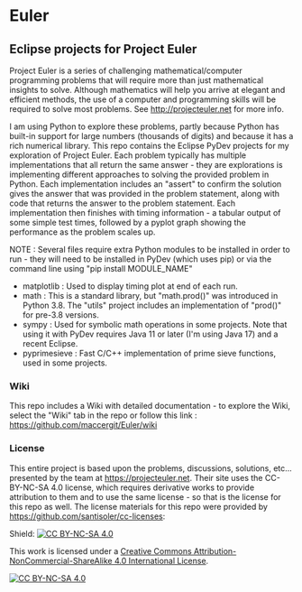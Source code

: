 # Euler
## Eclipse projects for Project Euler
Project Euler is a series of challenging mathematical/computer programming problems that will require more than just mathematical insights to solve. Although mathematics will help you arrive at elegant and efficient methods, the use of a computer and programming skills will be required to solve most problems. See http://projecteuler.net for more info.

I am using Python to explore these problems, partly because Python has built-in support for large numbers (thousands of digits) and because it has a rich numerical library. This repo contains the Eclipse PyDev projects for my exploration of Project Euler.  Each problem typically has multiple implementations that all return the same answer - they are explorations is implementing different approaches to solving the provided problem in Python.  Each implementation includes an "assert" to confirm the solution gives the answer that was provided in the problem statement, along with code that returns the answer to the problem statement.  Each implementation then finishes with timing information - a tabular output of some simple test times, followed by a pyplot graph showing the performance as the problem scales up.

NOTE : Several files require extra Python modules to be installed in order to run - they will need to be installed in PyDev (which uses pip) or via the command line using "pip install MODULE_NAME"

- matplotlib : Used to display timing plot at end of each run.
- math : This is a standard library, but "math.prod()" was introduced in Python 3.8.  The "utils" project includes an implementation of "prod()" for pre-3.8 versions.
- sympy : Used for symbolic math operations in some projects.  Note that using it with PyDev requires Java 11 or later (I'm using Java 17) and a recent Eclipse.
- pyprimesieve : Fast C/C++ implementation of prime sieve functions, used in some projects.
### Wiki
This repo includes a Wiki with detailed documentation - to explore the Wiki, select the "Wiki" tab in the repo or follow this link : https://github.com/maccergit/Euler/wiki
### License
This entire project is based upon the problems, discussions, solutions, etc... presented by the team at https://projecteuler.net.  Their site uses the CC-BY-NC-SA 4.0 license, which requires derivative works to provide attribution to them and to use the same license - so that is the license for this repo as well.  The license materials for this repo were provided by https://github.com/santisoler/cc-licenses:

Shield: [![CC BY-NC-SA 4.0][cc-by-nc-sa-shield]][cc-by-nc-sa]

This work is licensed under a
[Creative Commons Attribution-NonCommercial-ShareAlike 4.0 International License][cc-by-nc-sa].

[![CC BY-NC-SA 4.0][cc-by-nc-sa-image]][cc-by-nc-sa]

[cc-by-nc-sa]: http://creativecommons.org/licenses/by-nc-sa/4.0/
[cc-by-nc-sa-image]: https://licensebuttons.net/l/by-nc-sa/4.0/88x31.png
[cc-by-nc-sa-shield]: https://img.shields.io/badge/License-CC%20BY--NC--SA%204.0-lightgrey.svg

